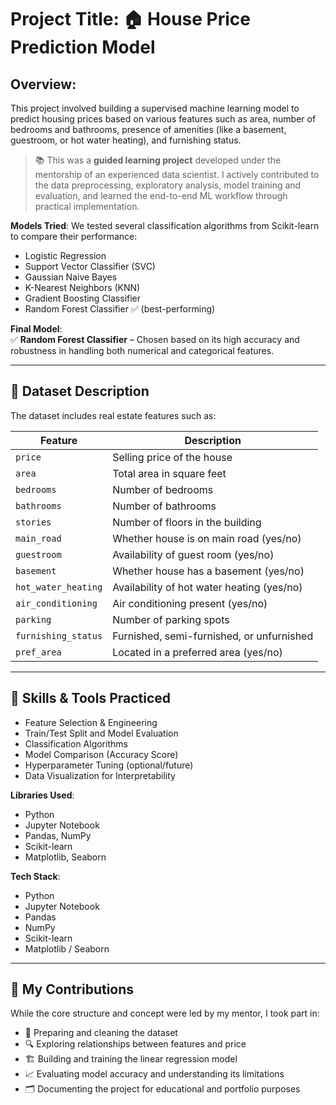 # Project Title: 🏠 House Price Prediction Model

## Overview:
This project involved building a supervised machine learning model to predict housing prices based on various features such as area, number of bedrooms and bathrooms, presence of amenities (like a basement, guestroom, or hot water heating), and furnishing status. 
> 📚 This was a **guided learning project** developed under the mentorship of an experienced data scientist. I actively contributed to the data preprocessing, exploratory analysis, model training and evaluation, and learned the end-to-end ML workflow through practical implementation.

**Models Tried**:
We tested several classification algorithms from Scikit-learn to compare their performance:

- Logistic Regression  
- Support Vector Classifier (SVC)  
- Gaussian Naive Bayes  
- K-Nearest Neighbors (KNN)  
- Gradient Boosting Classifier  
- Random Forest Classifier ✅ (best-performing)

**Final Model**:  
✅ **Random Forest Classifier** – Chosen based on its high accuracy and robustness in handling both numerical and categorical features.

---

## 🧾 Dataset Description

The dataset includes real estate features such as:

| Feature              | Description                               |
|----------------------|-------------------------------------------|
| `price`              | Selling price of the house                |
| `area`               | Total area in square feet                 |
| `bedrooms`           | Number of bedrooms                        |
| `bathrooms`          | Number of bathrooms                       |
| `stories`            | Number of floors in the building          |
| `main_road`          | Whether house is on main road (yes/no)    |
| `guestroom`          | Availability of guest room (yes/no)       |
| `basement`           | Whether house has a basement (yes/no)     |
| `hot_water_heating`  | Availability of hot water heating (yes/no)|
| `air_conditioning`   | Air conditioning present (yes/no)         |
| `parking`            | Number of parking spots                   |
| `furnishing_status`  | Furnished, semi-furnished, or unfurnished |
| `pref_area`          | Located in a preferred area (yes/no)      |

---

## 🧠 Skills & Tools Practiced

- Feature Selection & Engineering
- Train/Test Split and Model Evaluation
- Classification Algorithms
- Model Comparison (Accuracy Score)
- Hyperparameter Tuning (optional/future)
- Data Visualization for Interpretability

**Libraries Used**:
- Python
- Jupyter Notebook
- Pandas, NumPy
- Scikit-learn
- Matplotlib, Seaborn


**Tech Stack**:
- Python
- Jupyter Notebook
- Pandas
- NumPy
- Scikit-learn
- Matplotlib / Seaborn

---

## 🧩 My Contributions

While the core structure and concept were led by my mentor, I took part in:

- 📂 Preparing and cleaning the dataset
- 🔍 Exploring relationships between features and price
- 🏗️ Building and training the linear regression model
- 📈 Evaluating model accuracy and understanding its limitations
- 🗂️ Documenting the project for educational and portfolio purposes


